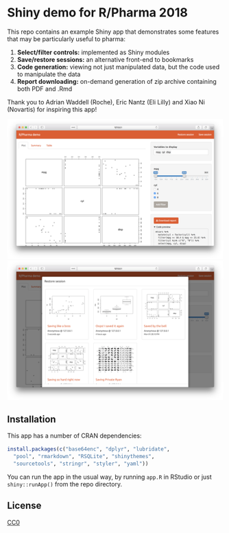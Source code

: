 # Shiny demo for R/Pharma 2018

This repo contains an example Shiny app that demonstrates some features that may be particularly useful to pharma:

1. **Select/filter controls:** implemented as Shiny modules
2. **Save/restore sessions:** an alternative front-end to bookmarks
3. **Code generation:** viewing not just manipulated data, but the code used to manipulate the data
4. **Report downloading:** on-demand generation of zip archive containing both PDF and .Rmd

Thank you to Adrian Waddell (Roche), Eric Nantz (Eli Lilly) and Xiao Ni (Novartis) for inspiring this app!

![Screenshot](images/sshot1.png)
![Screenshot](images/sshot2.png)

## Installation

This app has a number of CRAN dependencies:

```r
install.packages(c("base64enc", "dplyr", "lubridate",
  "pool", "rmarkdown", "RSQLite", "shinythemes",
  "sourcetools", "stringr", "styler", "yaml"))
```

You can run the app in the usual way, by running `app.R` in RStudio or just `shiny::runApp()` from the repo directory.

## License

[CC0](https://creativecommons.org/share-your-work/public-domain/cc0/)
